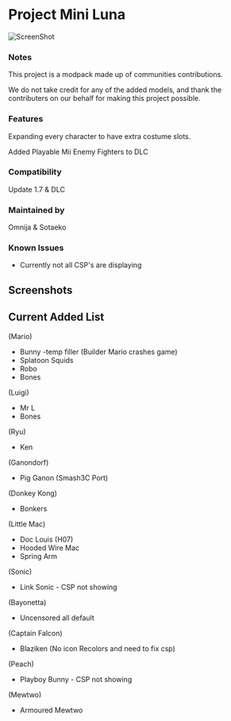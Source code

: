 # Project Mini Luna
![ScreenShot](https://i.imgur.com/dK5Jkp4.png)

### Notes
This project is a modpack made up of communities contributions.

We do not take credit for any of the added models, and thank the contributers on our behalf for making this project possible.

### Features
Expanding every character to have extra costume slots.

Added Playable Mii Enemy Fighters to DLC

### Compatibility
Update 1.7 & DLC

### Maintained by
Omnija & Sotaeko

### Known Issues
* Currently not all CSP's are displaying

## Screenshots

## Current Added List

(Mario)
* Bunny -temp filler (Builder Mario crashes game)
* Splatoon Squids
* Robo
* Bones

(Luigi)
* Mr L
* Bones

(Ryu)
* Ken

(Ganondorf)
* Pig Ganon (Smash3C Port)

(Donkey Kong)
* Bonkers

(Little Mac)
* Doc Louis (H07)
* Hooded Wire Mac
* Spring Arm

(Sonic)
* Link Sonic - CSP not showing

(Bayonetta)
* Uncensored all default

(Captain Falcon)
* Blaziken (No icon Recolors and need to fix csp)

(Peach)
* Playboy Bunny - CSP not showing

(Mewtwo)
* Armoured Mewtwo
